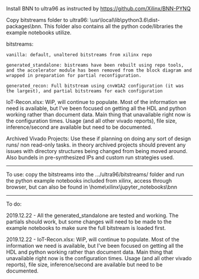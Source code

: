 Install BNN to ultra96 as instructed by  https://github.com/Xilinx/BNN-PYNQ

Copy bitstreams folder to ultra96:  \usr\local\lib\python3.6\dist-packages\bnn. This folder also contains all the python code/libraries the example notebooks utilize.

bitstreams:

	vanilla: default, unaltered bitstreams from xilinx repo
	
	generated_standalone: bistreams have been rebuilt using repo tools, and the accelerator module has been removed from the block diagram and wrapped in preparation for partial reconfiguration.
	
	generated_recon: Full bitstream using cnvW1A2 configuration (it was the largest), and partial bitstreams for each configuration

IoT-Recon.xlsx: WiP, will continue to populate. Most of the information we need is available, but I've been focused on getting all the HDL and python working rather than document data. Main thing that unavailable right now is the configuration times. Usage (and all other vivado reports), file size, inference/second are available but need to be documented.

Archived Vivado Projects: Use these if planning on doing any sort of design runs/ non read-only tasks. in theory archived projects should prevent any issues with directory structures being changed from being moved around. Also bundels in pre-synthesized IPs and custom run strategies used.

----------------

To use: copy the bitstreams into the .../ultra96/bitstreams/ folder and run the python example notebooks included from xilinx, access through browser, but can also be found in \home\xilinx\jupyter_notebooks\bnn

----------------

To do:

2019.12.22 - All the generated_standalone are tested and working. The partials should work, but some changes will need to be made to the example notebooks to make sure the full bitstream is loaded first.

2019.12.22 - IoT-Recon.xlsx: WiP, will continue to populate. Most of the information we need is available, but I've been focused on getting all the HDL and python working rather than document data. Main thing that unavailable right now is the configuration times. Usage (and all other vivado reports), file size, inference/second are available but need to be documented.
